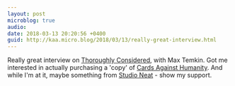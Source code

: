 ```yaml
---
layout: post
microblog: true
audio: 
date: 2018-03-13 20:20:56 +0400
guid: http://kaa.micro.blog/2018/03/13/really-great-interview.html
---
```

Really great interview on [Thoroughly Considered](https://www.relay.fm/tc/35), with Max Temkin. Got me interested in actually purchasing a 'copy' of [Cards Against Humanity](https://www.relay.fm/tc/35). And while I'm at it, maybe something from [Studio Neat](https://www.studioneat.com) - show my support.
